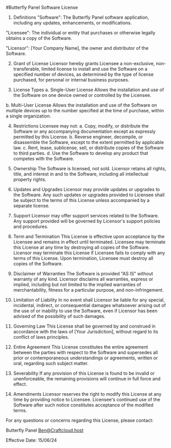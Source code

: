 #Butterfly Panel Software License
1. Definitions
"Software": The Butterfly Panel software application, including any updates, enhancements, or modifications.

"Licensee": The individual or entity that purchases or otherwise legally obtains a copy of the Software.

"Licensor": [Your Company Name], the owner and distributor of the Software.

2. Grant of License
Licensor hereby grants Licensee a non-exclusive, non-transferable, limited license to install and use the Software on a specified number of devices, as determined by the type of license purchased, for personal or internal business purposes.

3. License Types
a. Single-User License
Allows the installation and use of the Software on one device owned or controlled by the Licensee.

b. Multi-User License
Allows the installation and use of the Software on multiple devices up to the number specified at the time of purchase, within a single organization.

4. Restrictions
Licensee may not:
a. Copy, modify, or distribute the Software or any accompanying documentation except as expressly permitted by this License.
b. Reverse engineer, decompile, or disassemble the Software, except to the extent permitted by applicable law.
c. Rent, lease, sublicense, sell, or distribute copies of the Software to third parties.
d. Use the Software to develop any product that competes with the Software.

5. Ownership
The Software is licensed, not sold. Licensor retains all rights, title, and interest in and to the Software, including all intellectual property rights.

6. Updates and Upgrades
Licensor may provide updates or upgrades to the Software. Any such updates or upgrades provided to Licensee shall be subject to the terms of this License unless accompanied by a separate license.

7. Support
Licensor may offer support services related to the Software. Any support provided will be governed by Licensor's support policies and procedures.

8. Term and Termination
This License is effective upon acceptance by the Licensee and remains in effect until terminated. Licensee may terminate this License at any time by destroying all copies of the Software. Licensor may terminate this License if Licensee fails to comply with any terms of this License. Upon termination, Licensee must destroy all copies of the Software.

9. Disclaimer of Warranties
The Software is provided "AS IS" without warranty of any kind. Licensor disclaims all warranties, express or implied, including but not limited to the implied warranties of merchantability, fitness for a particular purpose, and non-infringement.

10. Limitation of Liability
In no event shall Licensor be liable for any special, incidental, indirect, or consequential damages whatsoever arising out of the use of or inability to use the Software, even if Licensor has been advised of the possibility of such damages.

11. Governing Law
This License shall be governed by and construed in accordance with the laws of [Your Jurisdiction], without regard to its conflict of laws principles.

12. Entire Agreement
This License constitutes the entire agreement between the parties with respect to the Software and supersedes all prior or contemporaneous understandings or agreements, written or oral, regarding such subject matter.

13. Severability
If any provision of this License is found to be invalid or unenforceable, the remaining provisions will continue in full force and effect.

14. Amendments
Licensor reserves the right to modify this License at any time by providing notice to Licensee. Licensee's continued use of the Software after such notice constitutes acceptance of the modified terms.

For any questions or concerns regarding this License, please contact:

Butterfly Panel
Ben@Craftcloud.host

Effective Date: 15/06/24
